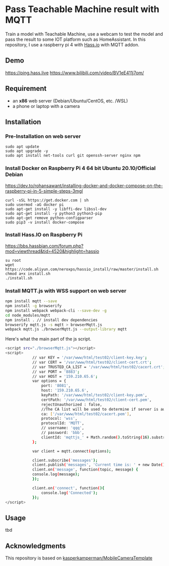 # Pass Teachable Machine result with MQTT

Train a model with Teachable Machine, use a webcam to test the model and pass the result to some IOT platform such as HomeAssistant.
In this repository, I use a raspberry pi 4 with [Hass.io](https://www.home-assistant.io/hassio/) with MQTT addon.

## Demo

<https://ping.hass.live>
<https://www.bilibili.com/video/BV1eE411j7om/>

## Requirement

- an **x86** web server (Debian/Ubuntu/CentOS, etc. /WSL)
- a phone or laptop with a camera

## Installation

### Pre-Installation on web server

```
sudo apt update
sudo apt upgrade -y
sudo apt install net-tools curl git openssh-server nginx npm
```

### Install Docker on Raspberry Pi 4 64 bit Ubuntu 20.10/Official Debian
<https://dev.to/rohansawant/installing-docker-and-docker-compose-on-the-raspberry-pi-in-5-simple-steps-3mgl>
```
curl -sSL https://get.docker.com | sh
sudo usermod -aG docker pi
sudo apt-get install -y libffi-dev libssl-dev
sudo apt-get install -y python3 python3-pip
sudo apt-get remove python-configparser
sudo pip3 -v install docker-compose
```

### Install Hass.IO on Raspberry Pi
<https://bbs.hassbian.com/forum.php?mod=viewthread&tid=4520&highlight=hassio>
```
su root
wget https://code.aliyun.com/neroxps/hassio_install/raw/master/install.sh
chmod a+x install.sh
./install.sh
```

### Install MQTT.js with WSS support on web server

``` bash
npm install mqtt --save
npm install -g browserify
npm install webpack webpack-cli --save-dev -g
cd node_modules/mqtt
npm install . // install dev dependencies
browserify mqtt.js -s mqtt > browserMqtt.js
webpack mqtt.js ./browserMqtt.js --output-library mqtt
```

Here's what the main part of the js script.

``` bash
<script src="./browserMqtt.js"></script>
<script>
            // var KEY = '/var/www/html/test02/client-key.key';
            // var CERT = '/var/www/html/test02/client-cert.crt';
            // var TRUSTED_CA_LIST = '/var/www/html/test02/cacert.crt';
            // var PORT = '8883';
            // var HOST = '159.210.65.6';
            var options = {
                port: '8081',
                host: '159.210.65.6',
                keyPath: '/var/www/html/test02/client-key.pem',
                certPath: '/var/www/html/test02/client-cert.pem',
                rejectUnauthorized : false,
                //The CA list will be used to determine if server is authorized
                ca: ['/var/www/html/test02/cacert.pem'],
                protocol: 'wss',
                protocolId: 'MQTT',
                // username: 'qqq',
                // password: 'bbb',
                clientId: 'mqttjs_' + Math.random().toString(16).substr(2, 8)
            };

            var client = mqtt.connect(options);

            client.subscribe('messages');
            client.publish('messages', 'Current time is: ' + new Date());
            client.on('message', function(topic, message) {
            console.log(message);
            });

            client.on('connect', function(){
                console.log('Connected');
            });
</script>
```

## Usage

tbd

## Acknowledgments

This repository is based on [kasperkamperman/MobileCameraTemplate](https://github.com/kasperkamperman/MobileCameraTemplate)

